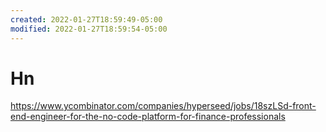 ```yaml
---
created: 2022-01-27T18:59:49-05:00
modified: 2022-01-27T18:59:54-05:00
---
```


# Hn

https://www.ycombinator.com/companies/hyperseed/jobs/18szLSd-front-end-engineer-for-the-no-code-platform-for-finance-professionals
